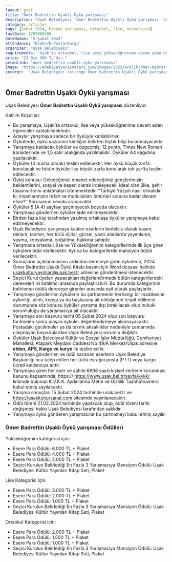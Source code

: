 ```yaml
---
layout: post
title: "Ömer Badrettin Uşaklı Öykü yarışması"
description: "Uşak Belediyesi 'Ömer Badrettin Uşaklı Öykü yarışması' düzenliyor."
category: articles
tags: [şubat 2024, hikaye yarışması, ortaokul, lise, üniversite]
lastDate: 1707080400
dateHuman: "5 Şubat 2024"
attendance: "Elden/E-Posta/Kargo"
organizer: "Uşak Belediyesi"
requirements: "Uşak’ta ortaokul, lise veya yükseköğrenime devam eden öğrenciler katılabilir."
price: "22 Bin 500 TL'dir."
permalink: "omer-bedrettin-usakli-oyku-yarismasi"
image: "https://edebiyatyarismalari.com/images/2023/aralik/omer-bedrettin-usakli-oyku-yarismasi.jpg"
excerpt:  "Uşak Belediyesi <strong> Ömer Badrettin Uşaklı Öykü yarışması </strong> düzenliyor."
---
```


## Ömer Badrettin Uşaklı Öykü yarışması
Uşak Belediyesi **Ömer Badrettin Uşaklı Öykü yarışması** düzenliyor.  

Katılım Koşulları:
- Bu yarışmaya, Uşak’ta ortaokul, lise veya yükseköğrenime devam eden öğrenciler katılabilmektedir.
- Adaylar yarışmaya sadece bir öyküyle katılabilirler.
- Öykülerde, öykü yazarının kimliğini belirten hiçbir bilgi bulunmayacaktır.
- Yarışmaya katılacak öyküler ve özgeçmiş; 12 punto, Times New Roman karakterinde ve 1,5 satır aralığında yazılmalıdır.  Öyküler A4 kâğıdına yazılacaktır.
- Öyküler (4 nüsha olarak) teslim edilecektir. Her öykü küçük zarfa konulacak ve bütün öyküler ise büyük zarfa konularak tek zarfta teslim edilecektir.
- Öykü konusu: Geleceğimizi emanet edeceğimiz gençlerimizin beklentilerini, sosyal ve beşeri olarak irdeleyecek, ideal olan ülke, şehir tasavvurlarını anlatmaları istenmektedir. “Türkiye Yüzyılı nasıl olmalıdır ki; insanlarımızın refah ve mutlulukları ömürleri sonuna kadar devam etsin?” Sorusunun cevabı aranacaktır.
- Öyküler 5 (A 4) sayfayı geçmeyecek boyutta olacaktır.
- Yarışmaya gönderilen öyküler iade edilmeyecektir.
- Birden fazla kişi tarafından yazılmış ortaklaşa öyküler yarışmaya kabul edilmeyecektir.
- Uşak Belediyesi yarışmaya katılan eserlerin bedelsiz olarak basım, reklam, tanıtım, her türlü dijital, görsel, yazılı alanlarda yayımlama, yayma, kopyalama, çoğaltma, hakkına sahiptir.
- Yarışmada ortaokul, lise ve Yükseköğrenim kategorilerinde ilk üçe giren öykülere ödül verilecektir. Ayrıca bu kategorilerde mansiyon ödülü verilecektir.
- Sonuçların açıklanmasının ardından dereceye giren öykülerin, 2024 Ömer Bedrettin Uşaklı Öykü Kitabı basımı için Word dosyası halinde usakkulturyayinlari@usak.bel.tr adresine gönderilmesi istenecektir.
- Seçici Kurul üyeleri yapacakları değerlendirmede bütün kategorilerdeki dereceleri iki katılımcı arasında paylaştırabilir. Bu durumda kategorinin belirlenen ödülü dereceye girenler arasında eşit olarak paylaştırılır.
- Yarışmaya gönderilen öykülerin bu şartnamenin herhangi bir maddesine aykırılığı, alıntı, kopya ya da başkasına ait olduğunun tespit edilmesi durumunda söz konusu öyküler yarışma dışı bırakılacak olup hukuki sorumluluğu da yarışmacıya ait olacaktır.
- Yarışmaya son başvuru tarihi 05 Şubat 2024 olup son başvuru tarihinden sonra ulaşan öyküler değerlendirmeye alınmayacaktır. Postadaki gecikmeler ya da teknik aksaklıklar nedeniyle zamanında ulaşmayan başvurulardan Uşak Belediyesi sorumlu değildir.
- Öyküler Uşak Belediyesi Kültür ve Sosyal İşler Müdürlüğü, Cumhuriyet Mahallesi, Atapark Meydanı Caddesi No:49/A Merkez/Uşak adresine **elden, APS, Kargo ve kurye** ile teslim edilir.
- Yarışmaya gönderilen ve ödül kazanan eserlerin Uşak Belediye Başkanlığı’nca talep edilen her türlü evrağın posta (PTT) veya kargo ücreti katılımcıya aittir.
- Yarışmaya giren her eser ve sahibi 6698 sayılı kişisel verilerin korunması kanunu kapsamında; https:// https://www.usak.bel.tr/sayfa/kvkk/ linkinde bulunan K.V.K.K. Aydınlatma Metni ve Gizlilik Taahhütname’si kabul etmiş sayılacaktır.
- Yarışma sonuçları 15 Şubat 2024 tarihinde usak.bel.tr ve https://usakkultursanat.com sitesinde yayınlanacaktır.
- Ödül töreni 21.02.2024 tarihinde yapılacak olup, ödül töreni tarihi değişmesi hakkı Uşak Belediyesi tarafından saklıdır.
- Yarışmaya öykü gönderen yarışmacılar bu şartnameyi kabul etmiş sayılır.


### Ömer Badrettin Uşaklı Öykü yarışması Ödülleri
Yükseköğrenim kategorisi için:
- Esere Para Ödülü: 6.000 TL + Plaket
- Esere Para Ödülü: 4.000 TL + Plaket
- Esere Para Ödülü: 2.000 TL + Plaket
- Seçici Kurulun Belirlediği En Fazla 3 Yarışmacıya Mansiyon Ödülü: Uşak Belediyesi Kültür Yayınları Kitap Seti, Plaket  

Lise Kategorisi için:
- Esere Para Ödülü: 3.000 TL + Plaket
- Esere Para Ödülü: 2.000 TL + Plaket
- Esere Para Ödülü: 1.000 TL + Plaket
- Seçici Kurulun Belirlediği En Fazla 3 Yarışmacıya Mansiyon Ödülü: Uşak Belediyesi Kültür Yayınları Kitap Seti, Plaket 

Ortaokul Kategorisi için:
- Esere Para Ödülü: 2.000 TL + Plaket
- Esere Para Ödülü: 1.500 TL + Plaket
- Esere Para Ödülü: 1.000 TL + Plaket
- Seçici Kurulun Belirlediği En Fazla 3 Yarışmacıya Mansiyon Ödülü: Uşak Belediyesi Kültür Yayınları Kitap Seti, Plaket   